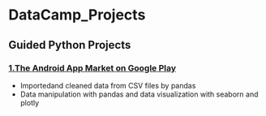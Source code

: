 # DataCamp_Projects
## Guided Python Projects

### [1.The Android App Market on Google Play](https://github.com/PetchLoh/DataCamp_Projects/blob/main/The%20Android%20App%20Market%20on%20Google%20Play/notebook.ipynb)
- Importedand cleaned data from CSV files by pandas 
- Data manipulation with pandas and data visualization with seaborn and plotly
